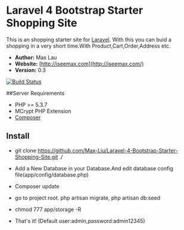 
# Laravel 4 Bootstrap Starter Shopping Site

This is an shopping starter site for [Laravel](http://laravel.com). With this you can buid a shopping in a very short time.With Product,Cart,Order,Address etc.

- **Author:** Max Lau
- **Website:** [http://iseemax.com](http://iseemax.com/)
- **Version:** 0.3

[![Build Status](https://travis-ci.org/FrozenNode/Laravel-Administrator.png?branch=master)](https://travis-ci.org/FrozenNode/Laravel-Administrator)




##Server Requirements

- PHP >= 5.3.7
- MCrypt PHP Extension
- [Composer](https://getcomposer.org/)


## Install

- git clone https://github.com/Max-Liu/Laravel-4-Bootstrap-Starter-Shopping-Site.git ./

- Add a New Database in your Database.And edit database config file(app/config/database.php)

- Composer update

- go to project root. php artisan migrate, php artisan db:seed

- chmod 777 app/storage -R

- That's it! (Default user:admin,password:admin12345)






